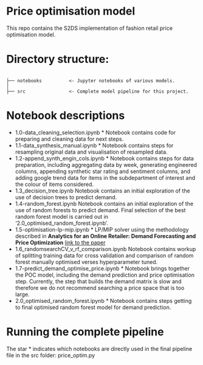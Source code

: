 # Price optimisation model

This repo contains the S2DS implementation of fashion retail price optimisation model.

# Directory structure: 

```

├── notebooks          <- Jupyter notebooks of various models.
│
├── src                <- Complete model pipeline for this project.

```

# Notebook descriptions

- 1.0-data_cleaning_selection.ipynb * Notebook contains code for preparing and cleaning data for next steps.
- 1.1-data_synthesis_manual.ipynb * Notebook contains steps for resampling original data and visualisation of resampled data.
- 1.2-append_synth_engin_cols.ipynb * Notebook contains steps for data preparation, including aggregating data by week, generating engineered columns,              appending synthetic star rating and sentiment columns, and adding google trend data for items in the subdepartment of interest and the colour of items considered.
- 1.3_decision_tree.ipynb Notebook contains an initial exploration of the use of decision trees to predict demand.
- 1.4-random_forest.ipynb Notebook contains an initial exploration of the use of random forests to predict demand. Final selection of the best random forest model is carried out in ‘2.0_optimised_random_forest.ipynb’.
- 1.5-optimisation-lp-mip.ipynb * LP/MIP solver using the methodology described in **Analytics for an Online Retailer: Demand
Forecasting and Price Optimization** [link to the paper](https://pubsonline.informs.org/doi/10.1287/msom.2015.0561)
- 1.6_randomsearchCV_v_rf_comparison.ipynb Notebook contains workup of splitting training data for cross validation and comparison of random forest manually optimised verses hyperparameter tuned.
- 1.7-predict_demand_optimise_price.ipynb * Notebook brings together the POC model, including the demand prediction and price optimisation step. Currently, the step that builds the demand matrix is slow and therefore we do not recommend searching a price space that is too large. 
- 2.0_optimised_random_forest.ipynb * Notebook contains steps getting to final optimised random forest model for demand prediction.



# Running the complete pipeline
The star * indicates which notebooks are directly used in the final pipeline file in the src folder: price_optim.py


